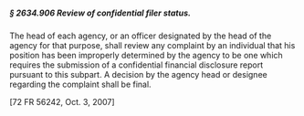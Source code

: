 ##### § 2634.906 Review of confidential filer status. #####

The head of each agency, or an officer designated by the head of the agency for that purpose, shall review any complaint by an individual that his position has been improperly determined by the agency to be one which requires the submission of a confidential financial disclosure report pursuant to this subpart. A decision by the agency head or designee regarding the complaint shall be final.

[72 FR 56242, Oct. 3, 2007]
